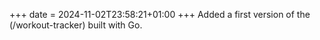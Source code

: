 +++
date = 2024-11-02T23:58:21+01:00
+++
Added a first version of the (/workout-tracker) built with Go.